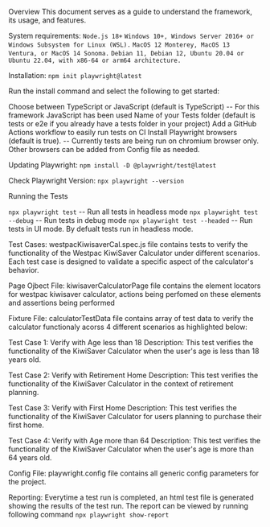 Overview
This document serves as a guide to understand the framework, its usage, and features.

System requirements:
`Node.js 18+`
`Windows 10+, Windows Server 2016+ or Windows Subsystem for Linux (WSL).`
`MacOS 12 Monterey, MacOS 13 Ventura, or MacOS 14 Sonoma.`
`Debian 11, Debian 12, Ubuntu 20.04 or Ubuntu 22.04, with x86-64 or arm64 architecture.`

Installation:
`npm init playwright@latest`

Run the install command and select the following to get started:

Choose between TypeScript or JavaScript (default is TypeScript) -- For this framework JavaScript has been used
Name of your Tests folder (default is tests or e2e if you already have a tests folder in your project)
Add a GitHub Actions workflow to easily run tests on CI
Install Playwright browsers (default is true). -- Currently tests are being run on chromium browser only. Other browsers can be added from Config file as needed.

Updating Playwright:
`npm install -D @playwright/test@latest`

Check Playwright Version:
`npx playwright --version`

Running the Tests

`npx playwright test` -- Run all tests in headless mode
`npx playwright test --debug` -- Run tests in debug mode
`npx playwright test --headed` -- Run tests in UI mode. By defualt tests run in headless mode.

Test Cases:
westpacKiwisaverCal.spec.js file contains tests to verify the functionality of the Westpac KiwiSaver Calculator under different scenarios. Each test case is designed to validate a specific aspect of the calculator's behavior.

Page Ojbect File:
kiwisaverCalculatorPage file contains the element locators for westpac kiwisaver calculator, actions being perfomed on these elements and assertions being performed

Fixture File:
calculatorTestData file contains array of test data to verify the calculator functionaly acorss 4 different scenarios as highlighted below:

Test Case 1: Verify with Age less than 18
Description: This test verifies the functionality of the KiwiSaver Calculator when the user's age is less than 18 years old.

Test Case 2: Verify with Retirement Home
Description: This test verifies the functionality of the KiwiSaver Calculator in the context of retirement planning.

Test Case 3: Verify with First Home
Description: This test verifies the functionality of the KiwiSaver Calculator for users planning to purchase their first home.

Test Case 4: Verify with Age more than 64
Description: This test verifies the functionality of the KiwiSaver Calculator when the user's age is more than 64 years old.

Config File:
playwright.config file contains all generic config parameters for the project.

Reporting:
Everytime a test run is completed, an html test file is generated showing the results of the test run. The report can be viewed by running following command `npx playwright show-report`
